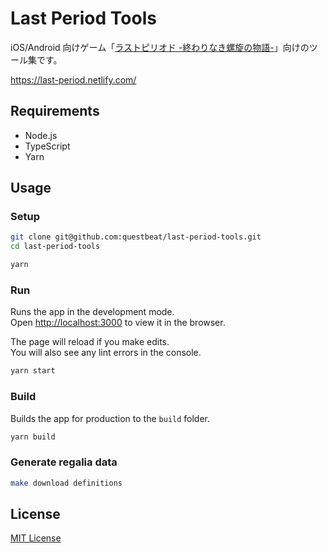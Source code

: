 # Last Period Tools

iOS/Android 向けゲーム「[ラストピリオド -終わりなき螺旋の物語-](http://lastperiod.happyelements.co.jp/)」向けのツール集です。

https://last-period.netlify.com/


## Requirements

* Node.js
* TypeScript
* Yarn


## Usage

### Setup

```sh
git clone git@github.com:questbeat/last-period-tools.git
cd last-period-tools

yarn
```

### Run

Runs the app in the development mode.<br />
Open [http://localhost:3000](http://localhost:3000) to view it in the browser.

The page will reload if you make edits.<br />
You will also see any lint errors in the console.

```sh
yarn start
```

### Build

Builds the app for production to the `build` folder.

```sh
yarn build
```

### Generate regalia data

```sh
make download definitions
```


## License

[MIT License](https://github.com/questbeat/last-period-tools/blob/master/LICENSE)
